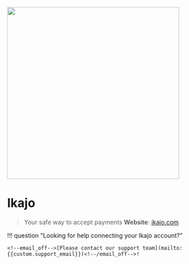 <img src="https://static.openfintech.io/payment_providers/ikajo/logo.svg?w=400" width="400px" >

# Ikajo

> Your safe way to accept payments
**Website**: [ikajo.com](https://ikajo.com/)

!!! question "Looking for help connecting your Ikajo account?"

    <!--email_off-->[Please contact our support team](mailto:{{custom.support_email}})<!--/email_off-->!
